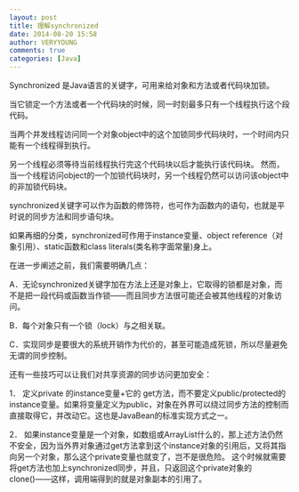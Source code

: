 ```yaml
---
layout: post
title: 理解synchronized
date: 2014-08-20 15:58
author: VERYYOUNG
comments: true
categories: [Java]
---
```


Synchronized 是Java语言的关键字，可用来给对象和方法或者代码块加锁。

当它锁定一个方法或者一个代码块的时候，同一时刻最多只有一个线程执行这个段代码。

当两个并发线程访问同一个对象object中的这个加锁同步代码块时，一个时间内只能有一个线程得到执行。

另一个线程必须等待当前线程执行完这个代码块以后才能执行该代码块。
然而，当一个线程访问object的一个加锁代码块时，另一个线程仍然可以访问该object中的非加锁代码块。


synchronized关键字可以作为函数的修饰符，也可作为函数内的语句，也就是平时说的同步方法和同步语句块。

如果再细的分类，synchronized可作用于instance变量、object reference（对象引用）、static函数和class literals(类名称字面常量)身上。

在进一步阐述之前，我们需要明确几点：

A．无论synchronized关键字加在方法上还是对象上，它取得的锁都是对象，而不是把一段代码或函数当作锁――而且同步方法很可能还会被其他线程的对象访问。

B．每个对象只有一个锁（lock）与之相关联。

C．实现同步是要很大的系统开销作为代价的，甚至可能造成死锁，所以尽量避免无谓的同步控制。


还有一些技巧可以让我们对共享资源的同步访问更加安全：

1．  定义private 的instance变量+它的 get方法，而不要定义public/protected的instance变量。如果将变量定义为public，对象在外界可以绕过同步方法的控制而直接取得它，并改动它。这也是JavaBean的标准实现方式之一。

2．  如果instance变量是一个对象，如数组或ArrayList什么的，那上述方法仍然不安全，因为当外界对象通过get方法拿到这个instance对象的引用后，又将其指向另一个对象，那么这个private变量也就变了，岂不是很危险。 这个时候就需要将get方法也加上synchronized同步，并且，只返回这个private对象的clone()――这样，调用端得到的就是对象副本的引用了。
